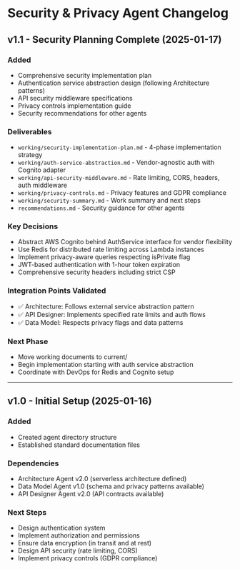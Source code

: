 # Security & Privacy Agent Changelog

## v1.1 - Security Planning Complete (2025-01-17)

### Added
- Comprehensive security implementation plan
- Authentication service abstraction design (following Architecture patterns)
- API security middleware specifications
- Privacy controls implementation guide
- Security recommendations for other agents

### Deliverables
- `working/security-implementation-plan.md` - 4-phase implementation strategy
- `working/auth-service-abstraction.md` - Vendor-agnostic auth with Cognito adapter
- `working/api-security-middleware.md` - Rate limiting, CORS, headers, auth middleware
- `working/privacy-controls.md` - Privacy features and GDPR compliance
- `working/security-summary.md` - Work summary and next steps
- `recommendations.md` - Security guidance for other agents

### Key Decisions
- Abstract AWS Cognito behind AuthService interface for vendor flexibility
- Use Redis for distributed rate limiting across Lambda instances
- Implement privacy-aware queries respecting isPrivate flag
- JWT-based authentication with 1-hour token expiration
- Comprehensive security headers including strict CSP

### Integration Points Validated
- ✅ Architecture: Follows external service abstraction pattern
- ✅ API Designer: Implements specified rate limits and auth flows
- ✅ Data Model: Respects privacy flags and data patterns

### Next Phase
- Move working documents to current/
- Begin implementation starting with auth service abstraction
- Coordinate with DevOps for Redis and Cognito setup

---

## v1.0 - Initial Setup (2025-01-16)

### Added
- Created agent directory structure
- Established standard documentation files

### Dependencies
- Architecture Agent v2.0 (serverless architecture defined)
- Data Model Agent v1.0 (schema and privacy patterns available)
- API Designer Agent v2.0 (API contracts available)

### Next Steps
- Design authentication system
- Implement authorization and permissions
- Ensure data encryption (in transit and at rest)
- Design API security (rate limiting, CORS)
- Implement privacy controls (GDPR compliance)